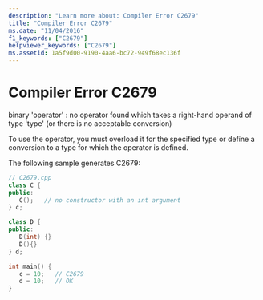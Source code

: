 ```yaml
---
description: "Learn more about: Compiler Error C2679"
title: "Compiler Error C2679"
ms.date: "11/04/2016"
f1_keywords: ["C2679"]
helpviewer_keywords: ["C2679"]
ms.assetid: 1a5f9d00-9190-4aa6-bc72-949f68ec136f
---
```

# Compiler Error C2679

binary 'operator' : no operator found which takes a right-hand operand of type 'type' (or there is no acceptable conversion)

To use the operator, you must overload it for the specified type or define a conversion to a type for which the operator is defined.

The following sample generates C2679:

```cpp
// C2679.cpp
class C {
public:
   C();   // no constructor with an int argument
} c;

class D {
public:
   D(int) {}
   D(){}
} d;

int main() {
   c = 10;   // C2679
   d = 10;   // OK
}
```
